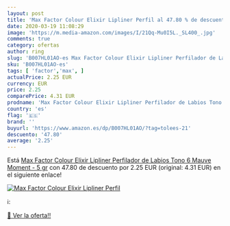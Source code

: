 ```yaml
---
layout: post
title: 'Max Factor Colour Elixir Lipliner Perfil al 47.80 % de descuento'
date: 2020-03-19 11:08:29
image: 'https://m.media-amazon.com/images/I/21Qq-Mu0I5L._SL400_.jpg'
comments: true
category: ofertas
author: ring
slug: 'B007HL01AO-es Max Factor Colour Elixir Lipliner Perfilador de Labios...'
sku: 'B007HL01AO-es'
tags: [ 'factor','max', ]
actualPrice: 2.25 EUR
currency: EUR
price: 2.25
comparePrice: 4.31 EUR
prodname: 'Max Factor Colour Elixir Lipliner Perfilador de Labios Tono  6 Mauve Moment - 5 gr'
country: 'es'
flag: '🇪🇸'
brand: ''
buyurl: 'https://www.amazon.es/dp/B007HL01AO/?tag=tolees-21'
descuento: '47.80'
average: '2.25'
---
```


Está [Max Factor Colour Elixir Lipliner Perfilador de Labios Tono  6 Mauve Moment - 5 gr](https://www.amazon.es/dp/B007HL01AO/?tag=tolees-21) con 47.80 de descuento por 2.25 EUR (original: 4.31 EUR) en el siguiente enlace!

[![Max Factor Colour Elixir Lipliner Perfil](https://m.media-amazon.com/images/I/21Qq-Mu0I5L._SL400_.jpg)](https://www.amazon.es/dp/B007HL01AO/?tag=tolees-21)

ℹ️:


[🛒 Ver la oferta!!](https://www.amazon.es/dp/B007HL01AO/?tag=tolees-21)
